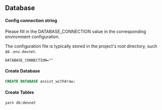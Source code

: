 ## Database

#### Config connection string

Please fill in the DATABASE_CONNECTION value in the corresponding environment configuration.

The configuration file is typically stored in the project's root directory, such as `.env.devnet`.

```
DATABASE_CONNECTION=""
```

#### Create Database

```sql
CREATE DATABASE assist_withdraw;
```

#### Create Tables

```shell
yarn db:devnet
```
